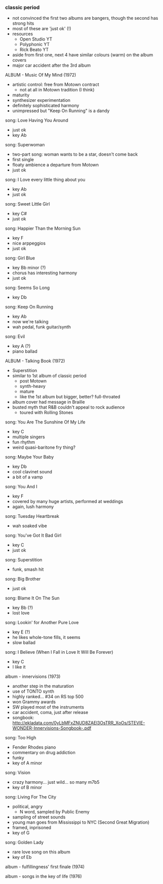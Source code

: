 
### classic period

* not convinced the first two albums are bangers, though the second has strong hits
* most of these are 'just ok' (!) 
* resources
    - Open Studio YT
    - Polyphonic YT
    - Rick Beato YT
* aside from first one, next 4 have similar colours (warm) on the album covers
* major car accident after the 3rd album

ALBUM - Music Of My Mind (1972)

- artistic control: free from Motown contract
    - not at all in Motown tradition (I think)
- maturity
- synthesizer experimentation
- definitely sophisticated harmony 
- unimpressed but "Keep On Running" is a dandy 

song: Love Having You Around
- just ok
- key Ab
 
song: Superwoman
- two-part song: woman wants to be a star, doesn't come back
- first single 
- floaty ambience a departure from Motown
- just ok

song: I Love every little thing about you
- key Ab 
- just ok

song: Sweet Little Girl
- key C#  
- just ok

song: Happier Than the Morning Sun
- key F
- nice arppeggios
- just ok

song: Girl Blue 
- key Bb minor (?)  
- chorus has interesting harmony
- just ok

song: Seems So Long
- key Db 

song: Keep On Running
- key Ab
- now we're talking
- wah pedal, funk guitar/synth

song: Evil
- key A (?) 
- piano ballad 

ALBUM - Talking Book (1972)

- Superstition
- similar to 1st album of classic period
    - post Motown
    - synth-heavy
    - mature
    - like the 1st album but bigger, better? full-throated 
- album cover had message in Braille
- busted myth that R&B couldn't appeal to rock audience
    - toured with Rolling Stones

song: You Are The Sunshine Of My Life
- key C 
- multiple singers
- fun rhythm
- weird quasi-baritone fry thing?

song: Maybe Your Baby
- key Db 
- cool clavinet sound 
- a bit of a vamp

song: You And I
- key F
- covered by many huge artists, performed at weddings
- again, lush harmony

song: Tuesday Heartbreak
- wah soaked vibe

song: You've Got It Bad Girl
- key C
- just ok

song: Superstition
- funk, smash hit 

song: Big Brother
- just ok

song: Blame It On The Sun
- key Bb (?)
- lost love

song: Lookin' for Another Pure Love
- key E (?)
- he likes whole-tone fills, it seems 
- slow ballad

song: I Believe (When I Fall in Love It Will Be Forever)
- key C 
- I like it
 
album - innervisions (1973)

* another step in the maturation
* use of TONTO synth
* highly ranked... #34 on RS top 500 
* won Grammy awards
* SW played most of the instruments
* car accident, coma, just after release
* songbook: http://ekladata.com/0yLbMFxZNUD8ZAEl3OsTRR_XoOs/STEVIE-WONDER-Innervisions-Songbook-.pdf

song: Too High
- Fender Rhodes piano
- commentary on drug addiction
- funky
- key of A minor

song: Vision
- crazy harmony... just wild... so many m7b5 
- key of B minor  

song: Living For The City
- political, angry
    - N word, sampled by Public Enemy 
- sampling of street sounds
- young man goes from Mississippi to NYC (Second Great Migration)
- framed, inprisoned
- key of G 

song: Golden Lady
- rare love song on this album
- key of Eb 

album - fulfillingness' first finale (1974)

album - songs in the key of life (1976) 











